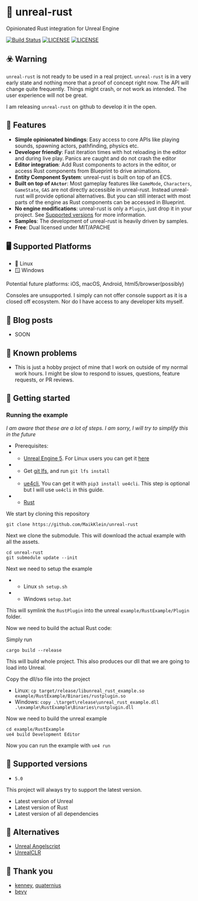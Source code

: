 # 🦀 unreal-rust

Opinionated Rust integration for Unreal Engine

[![Build Status](https://github.com/MaikKlein/unreal-rust/workflows/CI/badge.svg)](https://github.com/MaikKlein/unreal-rust/actions?workflow=CI)
[![LICENSE](https://img.shields.io/badge/license-MIT-blue.svg)](LICENSE-MIT)
[![LICENSE](https://img.shields.io/badge/license-apache-blue.svg)](LICENSE-APACHE)

## ☣️ Warning

`unreal-rust` is not ready to be used in a real project. `unreal-rust` is in a very early state and nothing more that a proof of concept right now. The API will change quite frequently. Things might crash, or not work as intended. The user experience will not be great.

I am releasing `unreal-rust` on github to develop it in the open.

## 🎯 Features

- **Simple opinionated bindings**: Easy access to core APIs like playing sounds, spawning actors, pathfinding, physics etc.
- **Developer friendly**: Fast iteration times with hot reloading in the editor and during live play. Panics are caught and do not crash the editor
- **Editor integration**: Add Rust components to actors in the editor, or access Rust components from Blueprint to drive animations.
- **Entity Component System**: unreal-rust is built on top of an ECS.
- **Built on top of `AActor`**: Most gameplay features like `GameMode`, `Characters`, `GameState`, `GAS` are not directly accessible in unreal-rust. Instead unreal-rust will provide optional alternatives. But you can still interact with most parts of the engine as Rust components can be accessed in Blueprint.
- **No engine modifications**: unreal-rust is only a `Plugin`, just drop it in your project. See [Supported versions](#supported-versions) for more information.
- **Samples**: The development of unreal-rust is heavily driven by samples.
- **Free**: Dual licensed under MIT/APACHE

## 🖥️ Supported Platforms

* 🐧 Linux
* 🪟 Windows

Potential future platforms: iOS, macOS, Android, html5/browser(possibly)

Consoles are unsupported. I simply can not offer console support as it is a closed off ecosystem. Nor do I have access to any developer kits myself.

## 💌 Blog posts

* SOON

## 🚩 Known problems

- This is just a hobby project of mine that I work on outside of my normal work hours. I might be slow to respond to issues, questions, feature requests, or PR reviews.

## 🦮 Getting started

### Running the example

_I am aware that these are a lot of steps. I am sorry, I will try to simplify this in the future_

* Prerequisites:
* * [Unreal Engine 5](https://www.unrealengine.com/en-US/unreal-engine-5). For Linux users you can get it [here](https://www.unrealengine.com/en-US/linux)
* * Get [git lfs](https://git-lfs.github.com/), and run `git lfs install`
* * [ue4cli](https://docs.adamrehn.com/ue4cli/overview/introduction-to-ue4cli), You can get it with `pip3 install ue4cli`. This step is optional but I will use `ue4cli` in this guide.
* * [Rust](https://www.rust-lang.org/tools/install)

We start by cloning this repository 

```
git clone https://github.com/MaikKlein/unreal-rust
```

Next we clone the submodule. This will download the actual example with all the assets.

```
cd unreal-rust
git submodule update --init
```

Next we need to setup the example

- - Linux `sh setup.sh`
- - Windows `setup.bat`

This will symlink the `RustPlugin` into the unreal `example/RustExample/Plugin` folder.

Now we need to build the actual Rust code:

Simply run

```
cargo build --release
```

This will build whole project. This also produces our dll that we are going to load into Unreal.

Copy the dll/so file into the project 

* Linux: `cp target/release/libunreal_rust_example.so example/RustExample/Binaries/rustplugin.so`
* Windows: `copy .\target\release\unreal_rust_example.dll .\example\RustExample\Binaries\rustplugin.dll`

Now we need to build the unreal example

```
cd example/RustExample
ue4 build Development Editor
```

Now you can run the example with `ue4 run`

## 🚀 Supported versions

- `5.0`

This project will always try to support the latest version.

- Latest version of Unreal
- Latest version of Rust
- Latest version of all dependencies

## 🤝 Alternatives

* [Unreal Angelscript](https://angelscript.hazelight.se/)
* [UnrealCLR](https://github.com/nxrighthere/UnrealCLR)

## 🥰 Thank you

* [kenney](https://kenney.nl/), [quaternius](https://www.patreon.com/quaternius)
* [bevy](https://bevyengine.org/)
